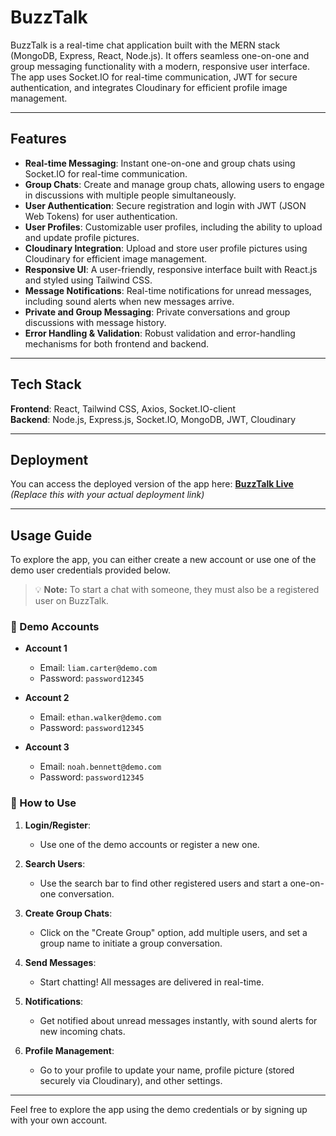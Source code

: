 # BuzzTalk

BuzzTalk is a real-time chat application built with the MERN stack (MongoDB, Express, React, Node.js). It offers seamless one-on-one and group messaging functionality with a modern, responsive user interface. The app uses Socket.IO for real-time communication, JWT for secure authentication, and integrates Cloudinary for efficient profile image management.

---

## Features

- **Real-time Messaging**: Instant one-on-one and group chats using Socket.IO for real-time communication.  
- **Group Chats**: Create and manage group chats, allowing users to engage in discussions with multiple people simultaneously.  
- **User Authentication**: Secure registration and login with JWT (JSON Web Tokens) for user authentication.  
- **User Profiles**: Customizable user profiles, including the ability to upload and update profile pictures.  
- **Cloudinary Integration**: Upload and store user profile pictures using Cloudinary for efficient image management.  
- **Responsive UI**: A user-friendly, responsive interface built with React.js and styled using Tailwind CSS.  
- **Message Notifications**: Real-time notifications for unread messages, including sound alerts when new messages arrive.  
- **Private and Group Messaging**: Private conversations and group discussions with message history.  
- **Error Handling & Validation**: Robust validation and error-handling mechanisms for both frontend and backend.  

---

## Tech Stack

**Frontend**: React, Tailwind CSS, Axios, Socket.IO-client  
**Backend**: Node.js, Express.js, Socket.IO, MongoDB, JWT, Cloudinary  

---

## Deployment

You can access the deployed version of the app here: **[BuzzTalk Live](https://your-deployment-url.com)**  
*(Replace this with your actual deployment link)*

---

## Usage Guide

To explore the app, you can either create a new account or use one of the demo user credentials provided below.

> 💡 **Note:** To start a chat with someone, they must also be a registered user on BuzzTalk.

### 🔐 Demo Accounts

- **Account 1**  
  - Email: `liam.carter@demo.com`  
  - Password: `password12345`

- **Account 2**  
  - Email: `ethan.walker@demo.com`  
  - Password: `password12345`

- **Account 3**  
  - Email: `noah.bennett@demo.com`  
  - Password: `password12345`

### 🚀 How to Use

1. **Login/Register**:  
   - Use one of the demo accounts or register a new one.
   
2. **Search Users**:  
   - Use the search bar to find other registered users and start a one-on-one conversation.
   
3. **Create Group Chats**:  
   - Click on the "Create Group" option, add multiple users, and set a group name to initiate a group conversation.
   
4. **Send Messages**:  
   - Start chatting! All messages are delivered in real-time.
   
5. **Notifications**:  
   - Get notified about unread messages instantly, with sound alerts for new incoming chats.

6. **Profile Management**:  
   - Go to your profile to update your name, profile picture (stored securely via Cloudinary), and other settings.

---

Feel free to explore the app using the demo credentials or by signing up with your own account.
